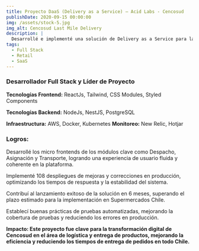 ```yaml
---
title: Proyecto DaaS (Delivery as a Service) – Acid Labs - Cencosud
publishDate: 2020-09-15 00:00:00
img: /assets/stock-5.jpg
img_alt: Cencosud Last Mile Delivery
description: |
  Desarrollé e implementé una solución de Delivery as a Service para la cadena de supermercados Cencosud, lo que permitió mejorar la logística de última milla.
tags:
  - Full Stack
  - Retail
  - SaaS
---
```


### Desarrollador Full Stack y Líder de Proyecto



**Tecnologías Frontend:** ReactJs, Tailwind, CSS Modules, Styled Components

**Tecnologías Backend:** NodeJs, NestJS, PostgreSQL

**Infraestructura:** AWS, Docker, Kubernetes
**Monitoreo:** New Relic, Hotjar


### Logros:

Desarrollé los micro frontends de los módulos clave como Despacho, Asignación y Transporte, logrando una experiencia de usuario fluida y coherente en la plataforma.

Implementé 108 despliegues de mejoras y correcciones en producción, optimizando los tiempos de respuesta y la estabilidad del sistema.

Contribuí al lanzamiento exitoso de la solución en 6 meses, superando el plazo estimado para la implementación en Supermercados Chile.

Establecí buenas prácticas de pruebas automatizadas, mejorando la cobertura de pruebas y reduciendo los errores en producción.

**Impacto: Este proyecto fue clave para la transformación digital de Cencosud en el área de logística y entrega de productos, mejorando la eficiencia y reduciendo los tiempos de entrega de pedidos en todo Chile.**
